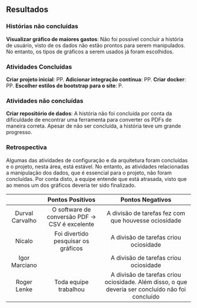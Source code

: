 ## Resultados

### Histórias não concluídas

**Visualizar gráfico de maiores gastos**: Não foi possível concluir a história de usuário, visto de os dados não estão prontos para serem manipulados. No entanto, os tipos de gráficos a serem usados já foram escolhidos.


### Atividades Concluídas

**Criar projeto inicial**: PP.
**Adicionar integração contínua**: PP.
**Criar docker**: PP.
**Escolher estilos de bootstrap para o site**: P.

### Atividades não concluídas

**Criar repositório de dados**: A história não foi concluída por conta da dificuldade de encontrar uma ferramenta para converter os PDFs de maneira correta. Apesar de não ser concluída, a história teve um grande progresso.

### Retrospectiva

Algumas das atividades de configuração e da arquitetura foram concluídas e o projeto, nesta área, está estável. No entanto, as atividades relacionadas a manipulação dos dados, que é essencial para o projeto, não foram concluídas. Por conta disto, a equipe entende que está atrasada, visto que ao menos um dos gráficos deveria ter sido finalizado.

||Pontos Positivos|Pontos Negativos|
|:--:|:--:|:--:|
|Durval Carvalho| O software de conversão PDF -> CSV é excelente | A divisão de tarefas fez com que houvesse ociosidade |
|Nícalo|Foi divertido pesquisar os gráficos|A divisão de tarefas criou ociosidade|
|Igor Marciano|| A divisão de tarefas criou ociosidade |
|Roger Lenke|Toda equipe trabalhou|A divisão de tarefas criou ociosidade. Além disso, o que deveria ser concluído não foi concluído|
